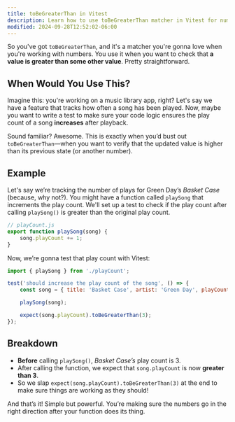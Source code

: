 ```yaml
---
title: toBeGreaterThan in Vitest
description: Learn how to use toBeGreaterThan matcher in Vitest for number comparisons.
modified: 2024-09-28T12:52:02-06:00
---
```


So you've got `toBeGreaterThan`, and it's a matcher you're gonna love when you're working with numbers. You use it when you want to check that **a value is greater than some other value**. Pretty straightforward.

## When Would You Use This?

Imagine this: you're working on a music library app, right? Let's say we have a feature that tracks how often a song has been played. Now, maybe you want to write a test to make sure your code logic ensures the play count of a song **increases** after playback.

Sound familiar? Awesome. This is exactly when you’d bust out `toBeGreaterThan`—when you want to verify that the updated value is higher than its previous state (or another number).

## Example

Let's say we’re tracking the number of plays for Green Day’s _Basket Case_ (because, why not?). You might have a function called `playSong` that increments the play count. We'll set up a test to check if the play count after calling `playSong()` is greater than the original play count.

```javascript
// playCount.js
export function playSong(song) {
	song.playCount += 1;
}
```

Now, we’re gonna test that play count with Vitest:

```javascript
import { playSong } from './playCount';

test('should increase the play count of the song', () => {
	const song = { title: 'Basket Case', artist: 'Green Day', playCount: 3 };

	playSong(song);

	expect(song.playCount).toBeGreaterThan(3);
});
```

## Breakdown

- **Before** calling `playSong()`, _Basket Case’s_ play count is 3.
- After calling the function, we expect that `song.playCount` is now **greater than 3**.
- So we slap `expect(song.playCount).toBeGreaterThan(3)` at the end to make sure things are working as they should!

And that’s it! Simple but powerful. You’re making sure the numbers go in the right direction after your function does its thing.
